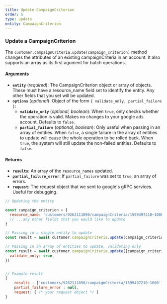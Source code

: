 ```yaml
---
title: Update CampaignCriterion
order: 5
type: update
entity: CampaignCriterion
---
```


### Update a CampaignCriterion

The `customer.campaignCriteria.update(campaign_criterion)` method changes the attributes of an existing campaignCriteria in an account. It also supports an array as its first agument for batch operations.

#### Arguments

- **`entity`** (_required_): The CampaignCriterion object or array of objects. These must have a resource_name field set to identify the entity. Any other fields that you set will be updated.
- **`options`** (_optional_): Object of the form `{ validate_only, partial_failure }`:
  - **`validate_only`** (_optional, boolean_): When `true`, only checks whether the operation is valid. Makes no changes to your google ads account. Defaults to `false`.
  - **`partial_failure`** (_optional, boolean_): Only useful when passing in an array of entities. When `false`, a single failure in the array of entities to update will cause the whole operation to be rolled back. When `true`, the system will still update the non-failed entities. Defaults to `false`.

#### Returns

- **`results`**: An array of the `resource_names` updated.
- **`partial_failure_error`**: If `partial_failure` was set to `true`, an array of errors.
- **`request`**: The request object that we sent to google's gRPC services. Useful for debugging.

```javascript
// Updating the entity

const campaign_criterion = {
  resource_name: 'customers/9262111890/campaignCriteria/1599497210~1000', // The resource_name is required
  // ...any other fields that you would like to update
}

// Passing in a single entity to update
const result = await customer.campaignCriteria.update(campaign_criterion)

// Passing in an array of entities to update, validating only
const result = await customer.campaignCriteria.update([campaign_criterion, other_campaign_criterion], {
  validate_only: true,
})
```

```javascript

// Example result
{
	results : ['customers/9262111890/campaignCriteria/1599497210~1000'],
	partial_failure_error : null,
	request: { /* your request object */ }
}

```

